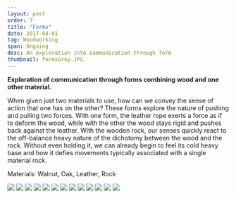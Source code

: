 ```yaml
---
layout: post
order: 7
title: "Forms"
date: 2017-04-01
tag: Woodworking
span: Ongoing
desc: An exploration into communication through form
thumbnail: formsGrey.JPG
---
```


**Exploration of communication through forms combining wood and one other material.**

When given just two materials to use, how can we convey the sense of action that one has on the other? These forms explore the nature of pushing and pulling two forces. With one form, the leather rope exerts a force as if to deform the wood, while with the other the wood stays rigid and pushes back against the leather. With the wooden rock, our senses quickly react to the off-balance heavy nature of the dichotomy between the wood and the rock. Without even holding it, we can already begin to feel its cold heavy base and how it defies movements typically associated with a single material rock.  

Materials: Walnut, Oak, Leather, Rock 

<div>
<img src="../img/forms/form%201.JPG">
<img src="../img/forms/form%202.JPG">
<img src="../img/forms/form%203.JPG">
<img src="../img/forms/form%204.JPG">
<img src="../img/forms/form%205.JPG">
<img src="../img/forms/form%206.JPG">
<img src="../img/forms/form%207.JPG">
<img src="../img/forms/form%208.JPG">
<img src="../img/forms/form%209.JPG">
<img src="../img/forms/form%2010.JPG">
<img src="../img/forms/form%2011.JPG">
<img src="../img/forms/form%2012.JPG">
<img src="../img/forms/form%2013.JPG">
</div>
